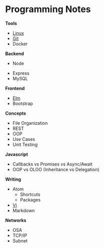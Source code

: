 # Programming Notes

**Tools**
- [Linux](./tools/linux.md)
- [Git](./tools/git.md)
- Docker

**Backend**
* Node
- Express
- MySQL

**Frontend**
- [Elm](./frontend/elm.md)
- Bootstrap

**Concepts**
- File Organization
- REST
- OOP
- Use Cases
- Unit Testing

**Javascript**
- Callbacks vs Promises vs Async/Await
- OOP vs OLOO (Inheritance vs Delegation)

**Writing**
- Atom
  - Shortcuts
  - Packages
- [Vi](./writing/vi.md)
- Markdown

**Networks**
- OSA
- TCP/IP
- Subnet
